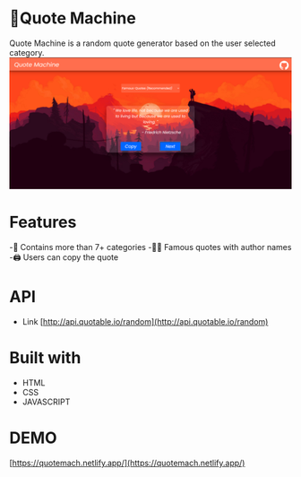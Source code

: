 
>
# 📝Quote Machine

Quote Machine is a random quote generator based on the user selected category.
![Quote Machine](https://github.com/nimalansivakumar/Random-Quote-Generator/blob/main/imgs/md-image.png)

# Features
-📑 Contains more than 7+ categories
-🤵🏼 Famous quotes with author names
-🖨️ Users can copy the quote 

# API
- Link
[http://api.quotable.io/random](http://api.quotable.io/random)
# Built with
- HTML
- CSS
- JAVASCRIPT

# DEMO
[https://quotemach.netlify.app/](https://quotemach.netlify.app/)
